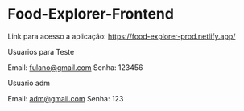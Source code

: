 # Food-Explorer-Frontend

Link para acesso a aplicação: https://food-explorer-prod.netlify.app/

Usuarios para Teste 

Email: fulano@gmail.com
Senha: 123456

Usuario adm

Email: adm@gmail.com
Senha: 123 
